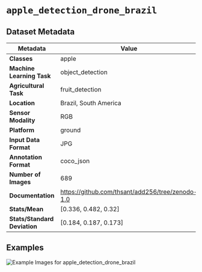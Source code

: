 
# `apple_detection_drone_brazil`

## Dataset Metadata

| Metadata | Value |
| --- | --- |
| **Classes** | apple |
| **Machine Learning Task** | object_detection |
| **Agricultural Task** | fruit_detection |
| **Location** | Brazil, South America |
| **Sensor Modality** | RGB |
| **Platform** | ground |
| **Input Data Format** | JPG |
| **Annotation Format** | coco_json |
| **Number of Images** | 689 |
| **Documentation** | https://github.com/thsant/add256/tree/zenodo-1.0 |
| **Stats/Mean** | [0.336, 0.482, 0.32] |
| **Stats/Standard Deviation** | [0.184, 0.187, 0.173] |


## Examples

![Example Images for apple_detection_drone_brazil](https://github.com/Project-AgML/AgML/docs/sample_images/apple_detection_drone_brazil_examples.png)